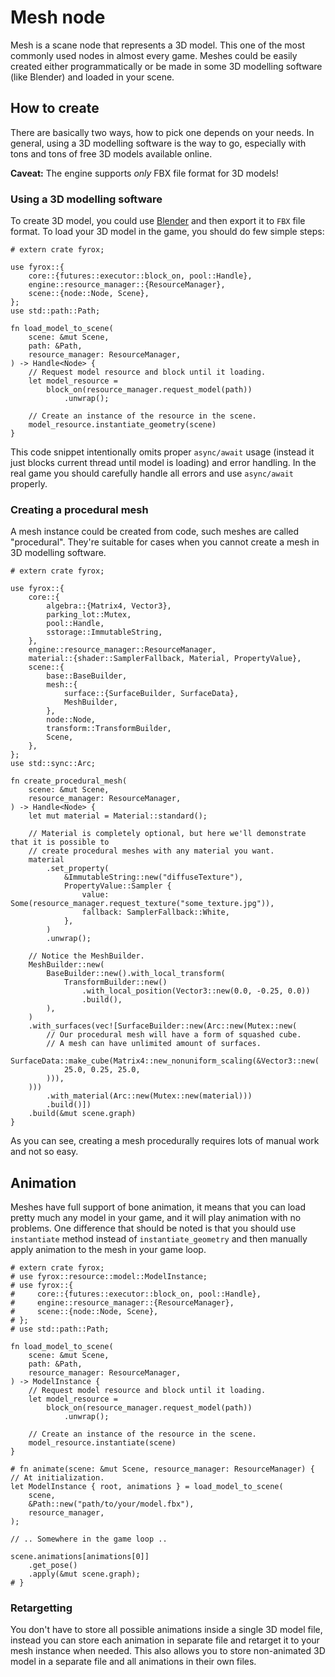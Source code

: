 # Mesh node

Mesh is a scane node that represents a 3D model. This one of the most commonly used nodes in almost every game.
Meshes could be easily created either programmatically or be made in some 3D modelling software (like Blender)
and loaded in your scene.

## How to create

There are basically two ways, how to pick one depends on your needs. In general, using a 3D modelling software is
the way to go, especially with tons and tons of free 3D models available online.

**Caveat:** The engine supports _only_ FBX file format for 3D models!

### Using a 3D modelling software

To create 3D model, you could use [Blender](https://www.blender.org/) and then export it to `FBX` file format.
To load your 3D model in the game, you should do few simple steps:

```rust,no_run
# extern crate fyrox;

use fyrox::{
    core::{futures::executor::block_on, pool::Handle},
    engine::resource_manager::{ResourceManager},
    scene::{node::Node, Scene},
};
use std::path::Path;

fn load_model_to_scene(
    scene: &mut Scene,
    path: &Path,
    resource_manager: ResourceManager,
) -> Handle<Node> {
    // Request model resource and block until it loading. 
    let model_resource =
        block_on(resource_manager.request_model(path))
            .unwrap();

    // Create an instance of the resource in the scene. 
    model_resource.instantiate_geometry(scene)
}
```

This code snippet intentionally omits proper `async/await` usage (instead it just blocks current thread until
model is loading) and error handling. In the real game you should carefully handle all errors and use `async/await`
properly.

### Creating a procedural mesh

A mesh instance could be created from code, such meshes are called "procedural". They're suitable for cases when you
cannot create a mesh in 3D modelling software.

```rust,no_run
# extern crate fyrox;

use fyrox::{
    core::{
        algebra::{Matrix4, Vector3},
        parking_lot::Mutex,
        pool::Handle,
        sstorage::ImmutableString,
    },
    engine::resource_manager::ResourceManager,
    material::{shader::SamplerFallback, Material, PropertyValue},
    scene::{
        base::BaseBuilder,
        mesh::{
            surface::{SurfaceBuilder, SurfaceData},
            MeshBuilder,
        },
        node::Node,
        transform::TransformBuilder,
        Scene,
    },
};
use std::sync::Arc;

fn create_procedural_mesh(
    scene: &mut Scene,
    resource_manager: ResourceManager,
) -> Handle<Node> {
    let mut material = Material::standard();

    // Material is completely optional, but here we'll demonstrate that it is possible to
    // create procedural meshes with any material you want.
    material
        .set_property(
            &ImmutableString::new("diffuseTexture"),
            PropertyValue::Sampler {
                value: Some(resource_manager.request_texture("some_texture.jpg")),
                fallback: SamplerFallback::White,
            },
        )
        .unwrap();

    // Notice the MeshBuilder.
    MeshBuilder::new(
        BaseBuilder::new().with_local_transform(
            TransformBuilder::new()
                .with_local_position(Vector3::new(0.0, -0.25, 0.0))
                .build(),
        ),
    )
    .with_surfaces(vec![SurfaceBuilder::new(Arc::new(Mutex::new(
        // Our procedural mesh will have a form of squashed cube.
        // A mesh can have unlimited amount of surfaces.
        SurfaceData::make_cube(Matrix4::new_nonuniform_scaling(&Vector3::new(
            25.0, 0.25, 25.0,
        ))),
    )))
        .with_material(Arc::new(Mutex::new(material)))
        .build()])
    .build(&mut scene.graph)
}
```

As you can see, creating a mesh procedurally requires lots of manual work and not so easy.

## Animation

Meshes have full support of bone animation, it means that you can load pretty much any model in your game, and 
it will play animation with no problems. One difference that should be noted is that you should use `instantiate`
method instead of `instantiate_geometry` and then manually apply animation to the mesh in your game loop.

```rust,no_run
# extern crate fyrox;
# use fyrox::resource::model::ModelInstance;
# use fyrox::{
#     core::{futures::executor::block_on, pool::Handle},
#     engine::resource_manager::{ResourceManager},
#     scene::{node::Node, Scene},
# };
# use std::path::Path;

fn load_model_to_scene(
    scene: &mut Scene,
    path: &Path,
    resource_manager: ResourceManager,
) -> ModelInstance {
    // Request model resource and block until it loading.
    let model_resource =
        block_on(resource_manager.request_model(path))
            .unwrap();

    // Create an instance of the resource in the scene.
    model_resource.instantiate(scene)
}

# fn animate(scene: &mut Scene, resource_manager: ResourceManager) {
// At initialization.
let ModelInstance { root, animations } = load_model_to_scene(
    scene,
    &Path::new("path/to/your/model.fbx"),
    resource_manager,
);

// .. Somewhere in the game loop ..

scene.animations[animations[0]]
    .get_pose()
    .apply(&mut scene.graph);
# }
```

### Retargetting

You don't have to store all possible animations inside a single 3D model file, instead you can store each animation
in separate file and retarget it to your mesh instance when needed. This also allows you to store non-animated
3D model in a separate file and all animations in their own files.